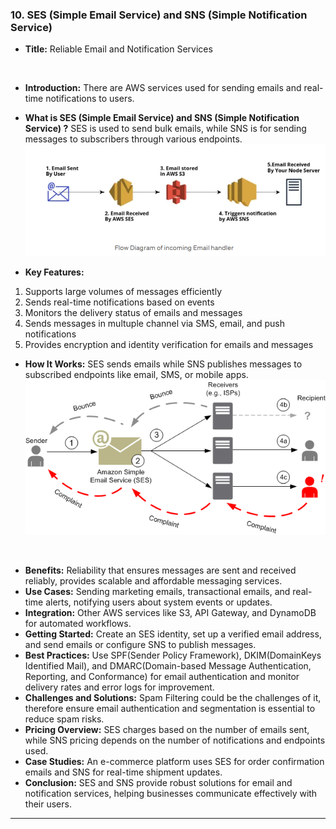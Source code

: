 ### 10. SES (Simple Email Service) and SNS (Simple Notification Service)


* **Title:** Reliable Email and Notification Services

&nbsp;
* **Introduction:**
There are AWS services used for sending emails and real-time notifications to users.
&nbsp;
* **What is  SES (Simple Email Service) and SNS (Simple Notification Service) ?**
SES is used to send bulk emails, while SNS is for sending messages to subscribers through various endpoints.
&nbsp;
![alt text](<Assets/SES - 02.png>)

* **Key Features:**
1. Supports large volumes of messages efficiently
2. Sends real-time notifications based on events
3. Monitors the delivery status of emails and messages
4. Sends messages in multuple channel via SMS, email, and push notifications
5. Provides encryption and identity verification for emails and messages

* **How It Works:**
SES sends emails while SNS publishes messages to subscribed endpoints like email, SMS, or mobile apps.
![alt text](<Assets/SES - 01.png>)

&nbsp;
* **Benefits:**
Reliability that ensures messages are sent and received reliably, provides scalable and affordable messaging services.
&nbsp;
* **Use Cases:**
Sending marketing emails, transactional emails, and real-time alerts, notifying users about system events or updates.
&nbsp;
* **Integration:**
Other AWS services like S3, API Gateway, and DynamoDB for automated workflows.
&nbsp;
* **Getting Started:**
Create an SES identity, set up a verified email address, and send emails or configure SNS to publish messages.
&nbsp;
* **Best Practices:**
Use SPF(Sender Policy Framework), DKIM(DomainKeys Identified Mail), and DMARC(Domain-based Message Authentication, Reporting, and Conformance) for email authentication and monitor delivery rates and error logs for improvement.
&nbsp;
* **Challenges and Solutions:**
Spam Filtering could be the challenges of it, therefore ensure email authentication and segmentation is essential to reduce spam risks.
&nbsp;
* **Pricing Overview:**
SES charges based on the number of emails sent, while SNS pricing depends on the number of notifications and endpoints used.
&nbsp;
* **Case Studies:**
An e-commerce platform uses SES for order confirmation emails and SNS for real-time shipment updates.
&nbsp;
* **Conclusion:**
SES and SNS provide robust solutions for email and notification services, helping businesses communicate effectively with their users.
****